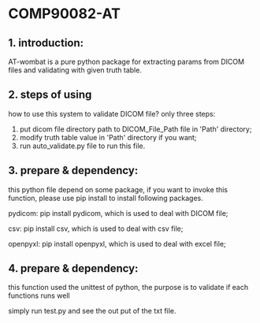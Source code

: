 # COMP90082-AT


## 1. introduction:
AT-wombat is a pure python package for extracting params from DICOM files and validating with given truth table.  


## 2. steps of using
how to use this system to validate DICOM file?
only three steps:
1. put dicom file directory path to DICOM_File_Path file in 'Path' directory;
2. modify truth table value in 'Path' directory if you want;
3. run auto_validate.py file to run this file.

## 3. prepare & dependency:

this python file depend on some package,
if you want to invoke this function, please use pip install to install following packages.

pydicom: pip install pydicom, which is used to deal with DICOM file;

csv: pip install csv, which is used to deal with csv file;

openpyxl: pip install openpyxl, which is used to deal with excel file; 

## 4. prepare & dependency:

this  function  used  the unittest of  python, the purpose is to validate if  each functions runs well

simply run test.py and see the out put of the txt file.
